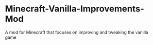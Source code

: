 # Minecraft-Vanilla-Improvements-Mod
A mod for Minecraft that focuses on improving and tweaking the vanilla game
